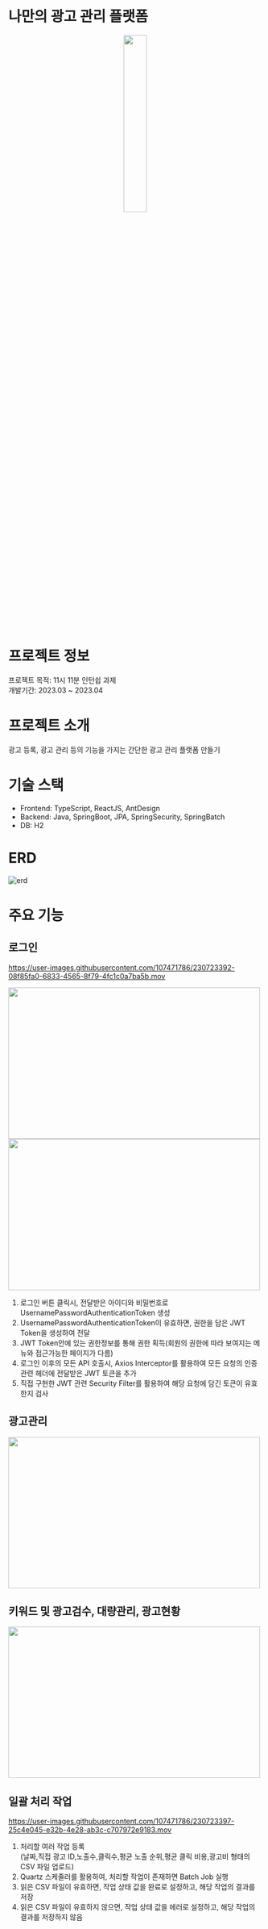 # 나만의 광고 관리 플랫폼

<p align="center">
    <img src = "https://user-images.githubusercontent.com/107471786/230712268-f93fae35-81a1-4747-af8c-3d6d35989814.jpeg" width="30%">
</p>

# 프로젝트 정보
프로젝트 목적: 11시 11분 인턴쉽 과제  
개발기간: 2023.03 ~ 2023.04

# 프로젝트 소개

광고 등록, 광고 관리 등의 기능을 가지는 간단한 광고 관리 플랫폼 만들기

# 기술 스택

- Frontend: TypeScript, ReactJS, AntDesign
- Backend: Java, SpringBoot, JPA, SpringSecurity, SpringBatch
- DB: H2

# ERD
![erd](https://user-images.githubusercontent.com/107471786/230759653-c1777ea6-5b96-470d-9509-15171cc2457b.png)

# 주요 기능

## 로그인

https://user-images.githubusercontent.com/107471786/230723392-08f85fa0-6833-4565-8f79-4fc1c0a7ba5b.mov

<img src="https://user-images.githubusercontent.com/58963042/232237180-8fd18578-5235-43f5-a745-5e2af26c7daf.gif" width="500" height="300"/><img src="https://user-images.githubusercontent.com/58963042/232237899-701ff57f-3535-43b1-b79c-a132bfed134a.gif" width="500" height="300"/>

1. 로그인 버튼 클릭시, 전달받은 아이디와 비밀번호로 UsernamePasswordAuthenticationToken 생성
2. UsernamePasswordAuthenticationToken이 유효하면, 권한을 담은 JWT Token을 생성하여 전달  
3. JWT Token안에 있는 권한정보를 통해 권한 획득(회원의 권한에 따라 보여지는 메뉴와 접근가능한 페이지가 다름)
4. 로그인 이후의 모든 API 호출시, Axios Interceptor를 활용하여 모든 요청의 인증 관련 헤더에 전달받은 JWT 토큰을 추가
5. 직접 구현한 JWT 관련 Security Filter를 활용하여 해당 요청에 담긴 토큰이 유효한지 검사

## 광고관리
<img src="https://user-images.githubusercontent.com/58963042/232238494-635d03f0-5c9e-4754-bd44-7904c6d6ab90.gif" width="500" height="300"/>

## 키워드 및 광고검수, 대량관리, 광고현황
<img src="https://user-images.githubusercontent.com/58963042/232238986-42113238-ab2b-4f1d-a2ab-df8d16e37d24.gif" width="500" height="300"/>

## 일괄 처리 작업

https://user-images.githubusercontent.com/107471786/230723397-25c4e045-e32b-4e28-ab3c-c707972e9183.mov

1. 처리할 여러 작업 등록  
(날짜,직접 광고 ID,노출수,클릭수,평균 노출 순위,평균 클릭 비용,광고비 형태의 CSV 파일 업로드)
2. Quartz 스케줄러를 활용하여, 처리할 작업이 존재하면 Batch Job 실행
3. 읽은 CSV 파일이 유효하면, 작업 상태 값을 완료로 설정하고, 해당 작업의 결과를 저장
4. 읽은 CSV 파일이 유효하지 않으면, 작업 상태 값을 에러로 설정하고, 해당 작업의 결과를 저장하지 않음


